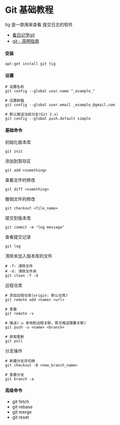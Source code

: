 # Git 基础教程

tig 是一款用来查看 提交日志的软件


* [看日记学git](http://ody0h6rio.bkt.clouddn.com/git_tutorial.pdf)
* [git - 简明指南](http://rogerdudler.github.io/git-guide/index.zh.html)

#### 安装

	apt-get install git tig
	
	
#### 设置

	# 设置名称
	git config --global user.name "_example_"
	
	# 设置邮箱
	git config --global user.email _example_@gmail.com
	
	# 默认推送当前分支(Git 2.x)
	git config --global push.default simple
	
	
#### 基础命令

初始化版本库

	git init
	
添加到暂存区

	git add <something>
	
查看文件的修改

	git diff <something>
	
撤销文件的修改

	git checkout <file_name>
	
提交到版本库

	git commit -m "log message"
	
查看提交记录

	git log
	
清除未加入版本库的文件

	# -f: 清除文件
	# -d: 清除文件夹
	git clean -f -d
	
远程仓库

	# 添加远程仓库(origin: 默认仓库)
	git remote add <name> <url>
	
	# 查看
	git remote -v
	
	# 推送(-u 本地和远程关联，首次推送需要关联)
	git push -u <name> <branch>
	
	# 获取更新
	git pull
	
	
分支操作

	# 新建分支并切换
	git checkout -B <new_branch_name>
	
	# 查看分支
	git branch -a
	
	
#### 高级命令

* git fetch
* git rebase
* git merge
* git reset